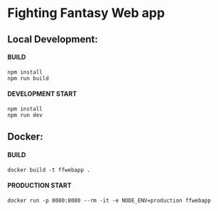 # Fighting Fantasy Web app

## Local Development:

#### BUILD

```
npm install
npm run build
```

#### DEVELOPMENT START

```
npm install
npm run dev
```

## Docker:

#### BUILD
```
docker build -t ffwebapp .
```

#### PRODUCTION START
```
docker run -p 8080:8080 --rm -it -e NODE_ENV=production ffwebapp
```
